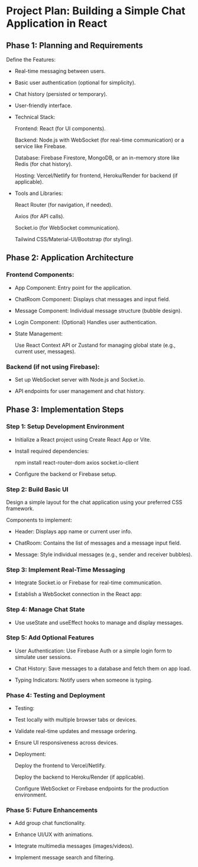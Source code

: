 
# Project Plan: Building a Simple Chat Application in React

## Phase 1: Planning and Requirements

Define the Features:

- Real-time messaging between users.

- Basic user authentication (optional for simplicity).

- Chat history (persisted or temporary).

- User-friendly interface.

- Technical Stack:

    Frontend: React (for UI components).

    Backend: Node.js with WebSocket (for real-time communication) or a service like Firebase.

    Database: Firebase Firestore, MongoDB, or an in-memory store like Redis (for chat history).

    Hosting: Vercel/Netlify for frontend, Heroku/Render for backend (if applicable).

- Tools and Libraries:

    React Router (for navigation, if needed).

    Axios (for API calls).

    Socket.io (for WebSocket communication).

   Tailwind CSS/Material-UI/Bootstrap (for styling).

## Phase 2: Application Architecture

### Frontend Components:

- App Component: Entry point for the application.

- ChatRoom Component: Displays chat messages and input field.

- Message Component: Individual message structure (bubble design).

- Login Component: (Optional) Handles user authentication.

- State Management:

  Use React Context API or Zustand for managing global state (e.g., current user, messages).

### Backend (if not using Firebase):

- Set up WebSocket server with Node.js and Socket.io.

- API endpoints for user management and chat history.

## Phase 3: Implementation Steps

### Step 1: Setup Development Environment

- Initialize a React project using Create React App or Vite.

- Install required dependencies:

    npm install react-router-dom axios socket.io-client

- Configure the backend or Firebase setup.

### Step 2: Build Basic UI

Design a simple layout for the chat application using your preferred CSS framework.

Components to implement:

- Header: Displays app name or current user info.

- ChatRoom: Contains the list of messages and a message input field.

- Message: Style individual messages (e.g., sender and receiver bubbles).

### Step 3: Implement Real-Time Messaging

- Integrate Socket.io or Firebase for real-time communication.

- Establish a WebSocket connection in the React app:

### Step 4: Manage Chat State

- Use useState and useEffect hooks to manage and display messages.

### Step 5: Add Optional Features

- User Authentication: Use Firebase Auth or a simple login form to simulate user sessions.

- Chat History: Save messages to a database and fetch them on app load.

- Typing Indicators: Notify users when someone is typing.

### Phase 4: Testing and Deployment

- Testing:

- Test locally with multiple browser tabs or devices.

- Validate real-time updates and message ordering.

- Ensure UI responsiveness across devices.

- Deployment:

    Deploy the frontend to Vercel/Netlify.

    Deploy the backend to Heroku/Render (if applicable).

    Configure WebSocket or Firebase endpoints for the production environment.

### Phase 5: Future Enhancements

- Add group chat functionality.

- Enhance UI/UX with animations.

- Integrate multimedia messages (images/videos).

- Implement message search and filtering.

